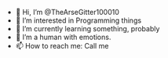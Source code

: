 - 👋 Hi, I’m @TheArseGitter100010
- 👀 I’m interested in Programming things
- 🌱 I’m currently learning something, probably
- 💞️ I’m a human with emotions.
- 📫 How to reach me: Call me
